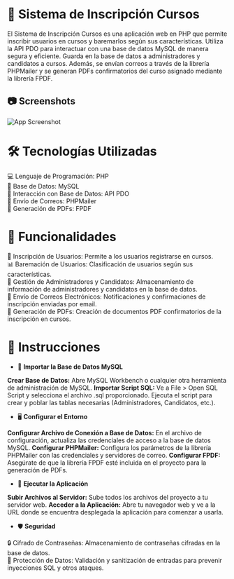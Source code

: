 # 📘 Sistema de Inscripción Cursos

El Sistema de Inscripción Cursos es una aplicación web en PHP que permite inscribir usuarios en cursos y baremarlos según sus características. Utiliza la API PDO para interactuar con una base de datos MySQL de manera segura y eficiente. Guarda en la base de datos a administradores y candidatos a cursos. Además, se envían correos a través de la librería PHPMailer y se generan PDFs confirmatorios del curso asignado mediante la librería FPDF.

## 📷 Screenshots

![App Screenshot](https://borjacamara.es/src/images/app_gestionacursos.JPG)

# 🛠️ Tecnologías Utilizadas

💻 Lenguaje de Programación: PHP<br>
💾 Base de Datos: MySQL<br>
🔄 Interacción con Base de Datos: API PDO<br>
📧 Envío de Correos: PHPMailer<br>
📄 Generación de PDFs: FPDF<br>

# 🚀 Funcionalidades

📝 Inscripción de Usuarios: Permite a los usuarios registrarse en cursos.<br>
📊 Baremación de Usuarios: Clasificación de usuarios según sus características.<br>
👤 Gestión de Administradores y Candidatos: Almacenamiento de información de administradores y candidatos en la base de datos.<br>
📧 Envío de Correos Electrónicos: Notificaciones y confirmaciones de inscripción enviadas por email.<br>
📄 Generación de PDFs: Creación de documentos PDF confirmatorios de la inscripción en cursos.<br>

# 📂 Instrucciones
- 📂 **Importar la Base de Datos MySQL**

**Crear Base de Datos:**
Abre MySQL Workbench o cualquier otra herramienta de administración de MySQL.
**Importar Script SQL:**
Ve a File > Open SQL Script y selecciona el archivo .sql proporcionado.
Ejecuta el script para crear y poblar las tablas necesarias (Administradores, Candidatos, etc.).

- 🖥️ **Configurar el Entorno**
  
**Configurar Archivo de Conexión a Base de Datos:**
En el archivo de configuración, actualiza las credenciales de acceso a la base de datos MySQL.
**Configurar PHPMailer:**
Configura los parámetros de la librería PHPMailer con las credenciales y servidores de correo.
**Configurar FPDF:**
Asegúrate de que la librería FPDF esté incluida en el proyecto para la generación de PDFs.

- 🧩 **Ejecutar la Aplicación**

**Subir Archivos al Servidor:**
Sube todos los archivos del proyecto a tu servidor web.
**Acceder a la Aplicación:**
Abre tu navegador web y ve a la URL donde se encuentra desplegada la aplicación para comenzar a usarla.

- 🛡️ **Seguridad**

🔒 Cifrado de Contraseñas: Almacenamiento de contraseñas cifradas en la base de datos. <br>
🔐 Protección de Datos: Validación y sanitización de entradas para prevenir inyecciones SQL y otros ataques.<br>
